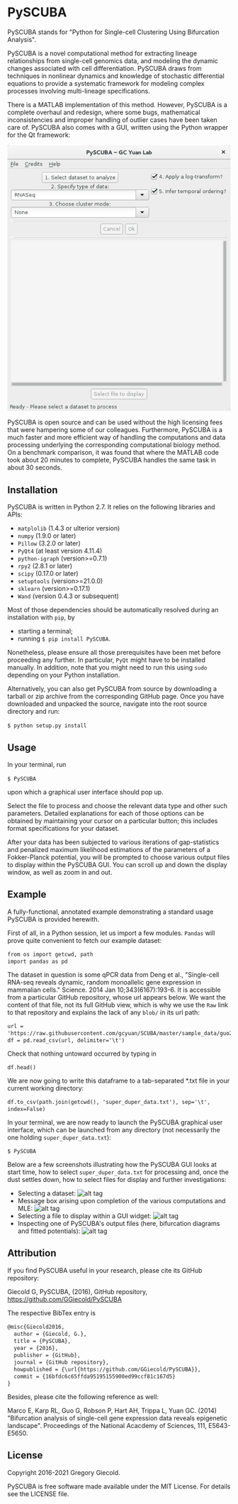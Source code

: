# PySCUBA

PySCUBA stands for "Python for Single-cell Clustering Using Bifurcation Analysis". 

PySCUBA is a novel computational method for extracting lineage relationships from single-cell genomics data, and modeling the dynamic changes associated with cell differentiation. 
PySCUBA draws from techniques in nonlinear dynamics and knowledge of stochastic differential equations to provide a systematic framework for modeling complex processes involving multi-lineage specifications.

There is a MATLAB implementation of this method. However, PySCUBA is a complete overhaul and redesign, where some bugs, mathematical inconsistencies and improper handling of outlier cases have been taken care of. PySCUBA also comes with a GUI, written using the Python wrapper for the Qt framework:

![alt tag](https://raw.githubusercontent.com/GGiecold/PySCUBA/master/img/PySCUBA_screenshot_starting.png)

PySCUBA is open source and can be used without the high licensing fees that were hampering some of our colleagues.
Furthermore, PySCUBA is a much faster and more efficient way of handling the computations and data processing underlying the corresponding computational biology method. On a benchmark comparison, it was found that where the MATLAB code took about 20 minutes to complete, PySCUBA handles the same task in about 30 seconds.

Installation
------------

PySCUBA is written in Python 2.7. It relies on the following libraries and APIs:
* ```matplolib``` (1.4.3 or ulterior version)
* ```numpy``` (1.9.0 or later)
* ```Pillow``` (3.2.0 or later)
* ```PyQt4``` (at least version 4.11.4)
* ```python-igraph``` (version>=0.7.1)
* ```rpy2``` (2.8.1 or later)
* ```scipy``` (0.17.0 or later)
* ```setuptools``` (version>=21.0.0)
* ```sklearn``` (version>=0.17.1)
* ```Wand``` (version 0.4.3 or subsequent)

Most of those dependencies should be automatically resolved during an installation with ```pip```, by
* starting a terminal;
* running ```$ pip install PySCUBA```.

Nonetheless, please ensure all those prerequisites have been met before proceeding any further. In particular, ```PyQt``` might have to be installed manually. In addition, note that you might need to run this using ```sudo``` depending on your Python installation.

Alternatively, you can also get PySCUBA from source by downloading a tarball or zip archive from the corresponding GitHub page. Once you have downloaded and unpacked the source, navigate into the root source directory and run:

```$ python setup.py install```

Usage
-----

In your terminal, run

```$ PySCUBA```

upon which a graphical user interface should pop up. 

Select the file to process and choose the relevant data type and other such parameters. Detailed explanations for each of those options can be obtained by maintaining your cursor on a particular button; this includes format specifications for your dataset. 

After your data has been subjected to various iterations of gap-statistics and penalized maximum likelihood estimations of the parameters of a Fokker-Planck potential, you will be prompted to choose various output files to display within the PySCUBA GUI. You can scroll up and down the display window, as well as zoom in and out.

Example
-------

A fully-functional, annotated example demonstrating a standard usage PySCUBA is provided herewith.

First of all, in a Python session, let us import a few modules. ```Pandas``` will prove quite convenient to fetch our example dataset:

```
from os import getcwd, path
import pandas as pd
```

The dataset in question is some qPCR data from Deng et al., "Single-cell RNA-seq reveals dynamic, random monoallelic gene expression in mammalian cells." Science. 2014 Jan 10;343(6167):193-6. It is accessible from a particular GitHub repository, whose url appears below. We want the content of that file, not its full GitHub view, which is why we use the ```Raw``` link to that repository and explains the lack of any ```blob/``` in its url path:

```
url = 'https://raw.githubusercontent.com/gcyuan/SCUBA/master/sample_data/guo2010/guo2010Data.txt'
df = pd.read_csv(url, delimiter='\t')
```

Check that nothing untoward occurred by typing in

```
df.head()
```

We are now going to write this dataframe to a tab-separated *.txt file in your current working directory:

```
df.to_csv(path.join(getcwd(), 'super_duper_data.txt'), sep='\t', index=False)
```

In your terminal, we are now ready to launch the PySCUBA graphical user interface, which can be launched from any directory (not necessarily the one holding ```super_duper_data.txt```): 

```
$ PySCUBA
```

Below are a few screenshots illustrating how the PySCUBA GUI looks at start time, how to select ```super_duper_data.txt``` for processing and, once the dust settles down, how to select files for display and further investigations:
* Selecting a dataset: ![alt tag](https://raw.githubusercontent.com/GGiecold/PySCUBA/master/img/PySCUBA_screenshot_select_data.png)
* Message box arising upon completion of the various computations and MLE: ![alt tag](https://raw.githubusercontent.com/GGiecold/PySCUBA/master/img/PySCUBA_screenshot_mission_accomplished.png)
* Selecting a file to display within a GUI widget: ![alt tag](https://raw.githubusercontent.com/GGiecold/PySCUBA/master/img/PySCUBA_screenshot_select_display.png)
* Inspecting one of PySCUBA's output files (here, bifurcation diagrams and fitted potentials): ![alt tag](https://raw.githubusercontent.com/GGiecold/PySCUBA/master/img/PySCUBA_screenshot_display.png)

Attribution
-----------

If you find PySCUBA useful in your research, please cite its GitHub repository:

Giecold G, PySCUBA, (2016), GitHub repository, https://github.com/GGiecold/PySCUBA

The respective BibTex entry is

```
@misc{Giecold2016,
  author = {Giecold, G.},
  title = {PySCUBA},
  year = {2016},
  publisher = {GitHub},
  journal = {GitHub repository},
  howpublished = {\url{https://github.com/GGiecold/PySCUBA}},
  commit = {16bfdc6c65ffda95195155900ed99ccf81c167d5}
}
```

Besides, please cite the following reference as well:

Marco E, Karp RL, Guo G, Robson P, Hart AH, Trippa L, Yuan GC. (2014) "Bifurcation analysis of single-cell gene expression data reveals epigenetic landscape". Proceedings of the National Acacdemy of Sciences, 111, E5643-E5650.

License
-------

Copyright 2016-2021 Gregory Giecold.

PySCUBA is free software made available under the MIT License. For details see the LICENSE file.

